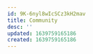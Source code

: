 ```yaml
---
id: 9K-6nyl8wIcSCz3kH2mav
title: Community
desc: ''
updated: 1639759165186
created: 1639759165186
---
```


